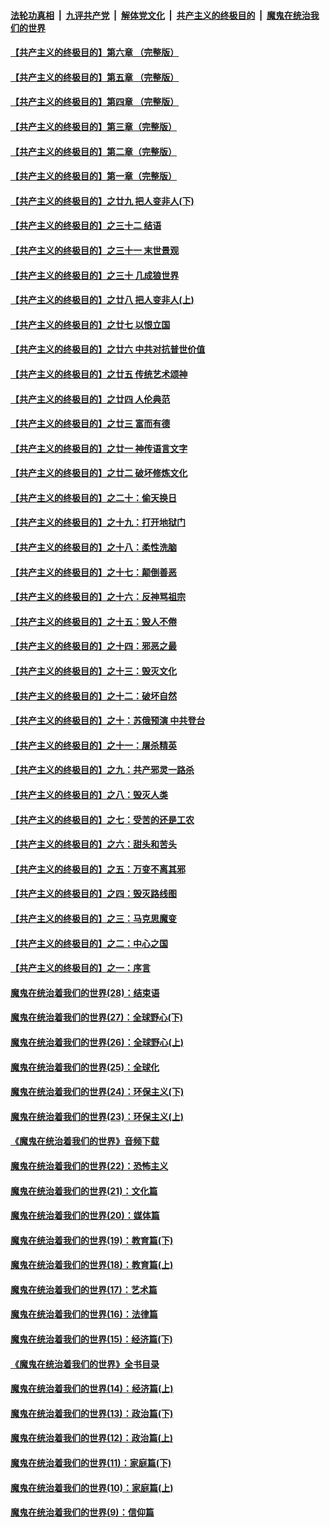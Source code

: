 ####  [法轮功真相](../../../../basic/blob/master/README.md?t=08291852) &nbsp;|&nbsp; [九评共产党](../../../../9ping.md/blob/master/README.md?t=08291852) &nbsp;|&nbsp; [解体党文化](../../../../jtdwh.md/blob/master/README.md?t=08291852)  &nbsp;|&nbsp; [共产主义的终极目的](../../../../gczydzjmd.md/blob/master/README.md?t=08291852) &nbsp;|&nbsp; [魔鬼在统治我们的世界](../../../../mgztzwmdsj.md/blob/master/README.md?t=08291852) 

#### [【共产主义的终极目的】第六章 （完整版）](../pages/nsc422/n11428913.md?t=08291852) 

#### [【共产主义的终极目的】第五章 （完整版）](../pages/nsc422/n11428912.md?t=08291852) 

#### [【共产主义的终极目的】第四章 （完整版）](../pages/nsc422/n11428907.md?t=08291852) 

#### [【共产主义的终极目的】第三章（完整版）](../pages/nsc422/n11428848.md?t=08291852) 

#### [【共产主义的终极目的】第二章（完整版）](../pages/nsc422/n11428831.md?t=08291852) 

#### [【共产主义的终极目的】第一章（完整版）](../pages/nsc422/n11417651.md?t=08291852) 

#### [【共产主义的终极目的】之廿九 把人变非人(下)](../pages/nsc422/n11344140.md?t=08291852) 

#### [【共产主义的终极目的】之三十二 结语](../pages/nsc422/n11360535.md?t=08291852) 

#### [【共产主义的终极目的】之三十一 末世景观](../pages/nsc422/n11351129.md?t=08291852) 

#### [【共产主义的终极目的】之三十 几成狼世界](../pages/nsc422/n11348280.md?t=08291852) 

#### [【共产主义的终极目的】之廿八 把人变非人(上)](../pages/nsc422/n11340492.md?t=08291852) 

#### [【共产主义的终极目的】之廿七 以恨立国](../pages/nsc422/n11336944.md?t=08291852) 

#### [【共产主义的终极目的】之廿六 中共对抗普世价值](../pages/nsc422/n11324785.md?t=08291852) 

#### [【共产主义的终极目的】之廿五 传统艺术颂神](../pages/nsc422/n11296396.md?t=08291852) 

#### [【共产主义的终极目的】之廿四 人伦典范](../pages/nsc422/n11296397.md?t=08291852) 

#### [【共产主义的终极目的】之廿三 富而有德](../pages/nsc422/n11283598.md?t=08291852) 

#### [【共产主义的终极目的】之廿一 神传语言文字](../pages/nsc422/n11263265.md?t=08291852) 

#### [【共产主义的终极目的】之廿二 破坏修炼文化](../pages/nsc422/n11245728.md?t=08291852) 

#### [【共产主义的终极目的】之二十：偷天换日](../pages/nsc422/n11238846.md?t=08291852) 

#### [【共产主义的终极目的】之十九：打开地狱门](../pages/nsc422/n11206376.md?t=08291852) 

#### [【共产主义的终极目的】之十八：柔性洗脑](../pages/nsc422/n11199994.md?t=08291852) 

#### [【共产主义的终极目的】之十七：颠倒善恶](../pages/nsc422/n11179782.md?t=08291852) 

#### [【共产主义的终极目的】之十六：反神骂祖宗](../pages/nsc422/n11166798.md?t=08291852) 

#### [【共产主义的终极目的】之十五：毁人不倦](../pages/nsc422/n11166792.md?t=08291852) 

#### [【共产主义的终极目的】之十四：邪恶之最](../pages/nsc422/n11150249.md?t=08291852) 

#### [【共产主义的终极目的】之十三：毁灭文化](../pages/nsc422/n11135227.md?t=08291852) 

#### [【共产主义的终极目的】之十二：破坏自然](../pages/nsc422/n11135214.md?t=08291852) 

#### [【共产主义的终极目的】之十：苏俄预演 中共登台](../pages/nsc422/n11118424.md?t=08291852) 

#### [【共产主义的终极目的】之十一：屠杀精英](../pages/nsc422/n11118442.md?t=08291852) 

#### [【共产主义的终极目的】之九：共产邪灵一路杀](../pages/nsc422/n11114139.md?t=08291852) 

#### [【共产主义的终极目的】之八：毁灭人类](../pages/nsc422/n11108503.md?t=08291852) 

#### [【共产主义的终极目的】之七：受苦的还是工农](../pages/nsc422/n11101809.md?t=08291852) 

#### [【共产主义的终极目的】之六：甜头和苦头](../pages/nsc422/n11096971.md?t=08291852) 

#### [【共产主义的终极目的】之五：万变不离其邪](../pages/nsc422/n11091285.md?t=08291852) 

#### [【共产主义的终极目的】之四：毁灭路线图](../pages/nsc422/n11086284.md?t=08291852) 

#### [【共产主义的终极目的】之三：马克思魔变](../pages/nsc422/n11061941.md?t=08291852) 

#### [【共产主义的终极目的】之二：中心之国](../pages/nsc422/n11047728.md?t=08291852) 

#### [【共产主义的终极目的】之一：序言](../pages/nsc422/n11086077.md?t=08291852) 

#### [魔鬼在统治着我们的世界(28)：结束语](../pages/nsc422/n10936246.md?t=08291852) 

#### [魔鬼在统治着我们的世界(27)：全球野心(下)](../pages/nsc422/n10928319.md?t=08291852) 

#### [魔鬼在统治着我们的世界(26)：全球野心(上)](../pages/nsc422/n10900318.md?t=08291852) 

#### [魔鬼在统治着我们的世界(25)：全球化](../pages/nsc422/n10788205.md?t=08291852) 

#### [魔鬼在统治着我们的世界(24)：环保主义(下)](../pages/nsc422/n10695307.md?t=08291852) 

#### [魔鬼在统治着我们的世界(23)：环保主义(上)](../pages/nsc422/n10688613.md?t=08291852) 

#### [《魔鬼在统治着我们的世界》音频下载](../pages/nsc422/n10635553.md?t=08291852) 

#### [魔鬼在统治着我们的世界(22)：恐怖主义](../pages/nsc422/n10614727.md?t=08291852) 

#### [魔鬼在统治着我们的世界(21)：文化篇](../pages/nsc422/n10597706.md?t=08291852) 

#### [魔鬼在统治着我们的世界(20)：媒体篇](../pages/nsc422/n10586579.md?t=08291852) 

#### [魔鬼在统治着我们的世界(19)：教育篇(下)](../pages/nsc422/n10564808.md?t=08291852) 

#### [魔鬼在统治着我们的世界(18)：教育篇(上)](../pages/nsc422/n10526970.md?t=08291852) 

#### [魔鬼在统治着我们的世界(17)：艺术篇](../pages/nsc422/n10499093.md?t=08291852) 

#### [魔鬼在统治着我们的世界(16)：法律篇](../pages/nsc422/n10485969.md?t=08291852) 

#### [魔鬼在统治着我们的世界(15)：经济篇(下)](../pages/nsc422/n10469975.md?t=08291852) 

#### [《魔鬼在统治着我们的世界》全书目录](../pages/nsc422/n10464261.md?t=08291852) 

#### [魔鬼在统治着我们的世界(14)：经济篇(上)](../pages/nsc422/n10457370.md?t=08291852) 

#### [魔鬼在统治着我们的世界(13)：政治篇(下)](../pages/nsc422/n10448270.md?t=08291852) 

#### [魔鬼在统治着我们的世界(12)：政治篇(上)](../pages/nsc422/n10444576.md?t=08291852) 

#### [魔鬼在统治着我们的世界(11)：家庭篇(下)](../pages/nsc422/n10440961.md?t=08291852) 

#### [魔鬼在统治着我们的世界(10)：家庭篇(上)](../pages/nsc422/n10435448.md?t=08291852) 

#### [魔鬼在统治着我们的世界(9)：信仰篇](../pages/nsc422/n10432159.md?t=08291852) 

